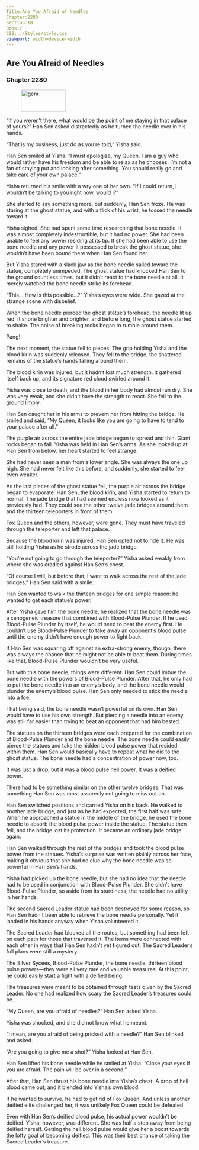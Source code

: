 ```yaml
---
Title:Are You Afraid of Needles 
Chapter:2280 
Section:10 
Book:7 
CSS:../Styles/style.css 
viewport: width=device-width
---
```

  
## Are You Afraid of Needles
### Chapter 2280
  
<figure>
	<img src="../Images/gem.gif" alt="gem" id="gem" width="120" height="60" />
</figure>
  

  
“If you weren’t there, what would be the point of me staying in that palace of yours?” Han Sen asked distractedly as he turned the needle over in his hands.

“That is my business, just do as you’re told,” Yisha said.

Han Sen smiled at Yisha. “I must apologize, my Queen. I am a guy who would rather have his freedom and be able to relax as he chooses. I’m not a fan of staying put and looking after something. You should really go and take care of your own palace.”

Yisha returned his smile with a wry one of her own. “If I could return, I wouldn’t be talking to you right now, would I?”

She started to say something more, but suddenly, Han Sen froze. He was staring at the ghost statue, and with a flick of his wrist, he tossed the needle toward it.

Yisha sighed. She had spent some time researching that bone needle. It was almost completely indestructible, but it had no power. She had been unable to feel any power residing at its tip. If she had been able to use the bone needle and any power it possessed to break the ghost statue, she wouldn’t have been bound there when Han Sen found her.

But Yisha stared with a slack jaw as the bone needle sailed toward the statue, completely unimpeded. The ghost statue had knocked Han Sen to the ground countless times, but it didn’t react to the bone needle at all. It merely watched the bone needle strike its forehead.

“This… How is this possible…?” Yisha’s eyes were wide. She gazed at the strange scene with disbelief.

When the bone needle pierced the ghost statue’s forehead, the needle lit up red. It shone brighter and brighter, and before long, the ghost statue started to shake. The noise of breaking rocks began to rumble around them.

Pang!

The next moment, the statue fell to pieces. The grip holding Yisha and the blood kirin was suddenly released. They fell to the bridge, the shattered remains of the statue’s hands falling around them.

The blood kirin was injured, but it hadn’t lost much strength. It gathered itself back up, and its signature red cloud swirled around it.

Yisha was close to death, and the blood in her body had almost run dry. She was very weak, and she didn’t have the strength to react. She fell to the ground limply.

Han Sen caught her in his arms to prevent her from hitting the bridge. He smiled and said, “My Queen, it looks like you are going to have to tend to your palace after all.”

The purple air across the entire jade bridge began to spread and thin. Giant rocks began to fall. Yisha was held in Han Sen’s arms. As she looked up at Han Sen from below, her heart started to feel strange.

She had never seen a man from a lower angle. She was always the one up high. She had never felt like this before, and suddenly, she started to feel even weaker.

As the last pieces of the ghost statue fell, the purple air across the bridge began to evaporate. Han Sen, the blood kirin, and Yisha started to return to normal. The jade bridge that had seemed endless now looked as it previously had. They could see the other twelve jade bridges around them and the thirteen teleporters in front of them.

Fox Queen and the others, however, were gone. They must have traveled through the teleporter and left that palace.

Because the blood kirin was injured, Han Sen opted not to ride it. He was still holding Yisha as he strode across the jade bridge.

“You’re not going to go through the teleporter?” Yisha asked weakly from where she was cradled against Han Sen’s chest.

“Of course I will, but before that, I want to walk across the rest of the jade bridges,” Han Sen said with a smile.

Han Sen wanted to walk the thirteen bridges for one simple reason: he wanted to get each statue’s power.

After Yisha gave him the bone needle, he realized that the bone needle was a xenogeneic treasure that combined with Blood-Pulse Plunder. If he used Blood-Pulse Plunder by itself, he would need to beat the enemy first. He couldn’t use Blood-Pulse Plunder to take away an opponent’s blood pulse until the enemy didn’t have enough power to fight back.

If Han Sen was squaring off against an extra-strong enemy, though, there was always the chance that he might not be able to beat them. During times like that, Blood-Pulse Plunder wouldn’t be very useful.

But with this bone needle, things were different. Han Sen could imbue the bone needle with the powers of Blood-Pulse Plunder. After that, he only had to put the bone needle into an enemy’s body, and the bone needle would plunder the enemy’s blood pulse. Han Sen only needed to stick the needle into a foe.

That being said, the bone needle wasn’t powerful on its own. Han Sen would have to use his own strength. But piercing a needle into an enemy was still far easier than trying to beat an opponent that had him bested.

The statues on the thirteen bridges were each prepared for the combination of Blood-Pulse Plunder and the bone needle. The bone needle could easily pierce the statues and take the hidden blood pulse power that resided within them. Han Sen would basically have to repeat what he did to the ghost statue. The bone needle had a concentration of power now, too.

It was just a drop, but it was a blood pulse hell power. It was a deified power.

There had to be something similar on the other twelve bridges. That was something Han Sen was most assuredly not going to miss out on.

Han Sen switched positions and carried Yisha on his back. He walked to another jade bridge, and just as he had expected, the first half was safe. When he approached a statue in the middle of the bridge, he used the bone needle to absorb the blood pulse power inside the statue. The statue then fell, and the bridge lost its protection. It became an ordinary jade bridge again.

Han Sen walked through the rest of the bridges and took the blood pulse power from the statues. Yisha’s surprise was written plainly across her face, making it obvious that she had no clue why the bone needle was so powerful in Han Sen’s hands.

Yisha had picked up the bone needle, but she had no idea that the needle had to be used in conjunction with Blood-Pulse Plunder. She didn’t have Blood-Pulse Plunder, so aside from its sturdiness, the needle had no utility in her hands.

The second Sacred Leader statue had been destroyed for some reason, so Han Sen hadn’t been able to retrieve the bone needle personally. Yet it landed in his hands anyway when Yisha volunteered it.

The Sacred Leader had blocked all the routes, but something had been left on each path for those that traversed it. The items were connected with each other in ways that Han Sen hadn’t yet figured out. The Sacred Leader’s full plans were still a mystery.

The Silver Sycees, Blood-Pulse Plunder, the bone needle, thirteen blood pulse powers—they were all very rare and valuable treasures. At this point, he could easily start a fight with a deified being.

The treasures were meant to be obtained through tests given by the Sacred Leader. No one had realized how scary the Sacred Leader’s treasures could be.

“My Queen, are you afraid of needles?” Han Sen asked Yisha.

Yisha was shocked, and she did not know what he meant.

“I mean, are you afraid of being pricked with a needle?” Han Sen blinked and asked.

“Are you going to give me a shot?” Yisha looked at Han Sen.

Han Sen lifted his bone needle while he smiled at Yisha. “Close your eyes if you are afraid. The pain will be over in a second.”

After that, Han Sen thrust his bone needle into Yisha’s chest. A drop of hell blood came out, and it blended into Yisha’s own blood.

If he wanted to survive, he had to get rid of Fox Queen. And unless another deified elite challenged her, it was unlikely Fox Queen could be defeated.

Even with Han Sen’s deified blood pulse, his actual power wouldn’t be deified. Yisha, however, was different. She was half a step away from being deified herself. Getting the hell blood pulse would give her a boost towards the lofty goal of becoming deified. This was their best chance of taking the Sacred Leader’s treasure.